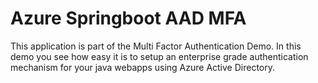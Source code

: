 # Azure Springboot AAD MFA

This application is part of the Multi Factor Authentication Demo.
In this demo you see how easy it is to setup an enterprise grade authentication mechanism for your java webapps using Azure Active Directory. 

